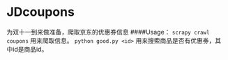 # JDcoupons
为双十一到来做准备，爬取京东的优惠券信息
####Usage：
`scrapy crawl coupons`
用来爬取信息。
`python good.py <id>`
用来搜索商品是否有优惠券，其中id是商品id。
